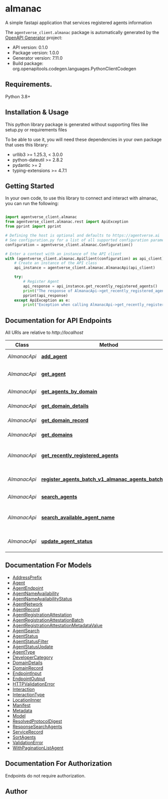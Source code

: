 # almanac
A simple fastapi application that services registered agents information

The `agentverse_client.almanac` package is automatically generated by the [OpenAPI Generator](https://openapi-generator.tech) project:

- API version: 0.1.0
- Package version: 1.0.0
- Generator version: 7.11.0
- Build package: org.openapitools.codegen.languages.PythonClientCodegen

## Requirements.

Python 3.8+

## Installation & Usage

This python library package is generated without supporting files like setup.py or requirements files

To be able to use it, you will need these dependencies in your own package that uses this library:

* urllib3 >= 1.25.3, < 3.0.0
* python-dateutil >= 2.8.2
* pydantic >= 2
* typing-extensions >= 4.7.1

## Getting Started

In your own code, to use this library to connect and interact with almanac,
you can run the following:

```python

import agentverse_client.almanac
from agentverse_client.almanac.rest import ApiException
from pprint import pprint

# Defining the host is optional and defaults to https://agentverse.ai
# See configuration.py for a list of all supported configuration parameters.
configuration = agentverse_client.almanac.Configuration()

# Enter a context with an instance of the API client
with (agentverse_client.almanac.ApiClient(configuration) as api_client):
    # Create an instance of the API class
    api_instance = agentverse_client.almanac.AlmanacApi(api_client)

    try:
        # Register Agent
        api_response = api_instance.get_recently_registered_agents()
        print("The response of AlmanacApi->get_recently_registered_agents:\n")
        pprint(api_response)
    except ApiException as e:
        print("Exception when calling AlmanacApi->get_recently_registered_agents: %s\n" % e)

```

## Documentation for API Endpoints

All URIs are relative to *http://localhost*

Class | Method | HTTP request | Description
------------ | ------------- | ------------- | -------------
*AlmanacApi* | [**add_agent**](https://github.com/fetchai/api-clients/blob/main/agentverse-client/agentverse_client/almanac/docs/AlmanacApi.md#add_agent) | **POST** /v1/almanac/agents | Register Agent
*AlmanacApi* | [**get_agent**](https://github.com/fetchai/api-clients/blob/main/agentverse-client/agentverse_client/almanac/docs/AlmanacApi.md#get_agent) | **GET** /v1/almanac/agents/{address} | Get Specific Agent
*AlmanacApi* | [**get_agents_by_domain**](https://github.com/fetchai/api-clients/blob/main/agentverse-client/agentverse_client/almanac/docs/AlmanacApi.md#get_agents_by_domain) | **GET** /v1/almanac/search/agents-by-domain/{domain_name} | Get Agents By Domain
*AlmanacApi* | [**get_domain_details**](https://github.com/fetchai/api-clients/blob/main/agentverse-client/agentverse_client/almanac/docs/AlmanacApi.md#get_domain_details) | **GET** /v1/almanac/search/domain_details/{domain_name} | Get Domain Details
*AlmanacApi* | [**get_domain_record**](https://github.com/fetchai/api-clients/blob/main/agentverse-client/agentverse_client/almanac/docs/AlmanacApi.md#get_domain_record) | **GET** /v1/almanac/domains/{domain} | Get Domain Record
*AlmanacApi* | [**get_domains**](https://github.com/fetchai/api-clients/blob/main/agentverse-client/agentverse_client/almanac/docs/AlmanacApi.md#get_domains) | **GET** /v1/almanac/search/domains/{address} | Get Domains
*AlmanacApi* | [**get_recently_registered_agents**](https://github.com/fetchai/api-clients/blob/main/agentverse-client/agentverse_client/almanac/docs/AlmanacApi.md#get_recently_registered_agents) | **GET** /v1/almanac/recent | Get Recently Registered Agents
*AlmanacApi* | [**register_agents_batch_v1_almanac_agents_batch_post**](https://github.com/fetchai/api-clients/blob/main/agentverse-client/agentverse_client/almanac/docs/AlmanacApi.md#register_agents_batch_v1_almanac_agents_batch_post) | **POST** /v1/almanac/agents/batch | Register Agents Batch
*AlmanacApi* | [**search_agents**](https://github.com/fetchai/api-clients/blob/main/agentverse-client/agentverse_client/almanac/docs/AlmanacApi.md#search_agents) | **POST** /v1/almanac/search | Search Agents
*AlmanacApi* | [**search_available_agent_name**](https://github.com/fetchai/api-clients/blob/main/agentverse-client/agentverse_client/almanac/docs/AlmanacApi.md#search_available_agent_name) | **GET** /v1/almanac/search/available_name | Search Available Agent Name
*AlmanacApi* | [**update_agent_status**](https://github.com/fetchai/api-clients/blob/main/agentverse-client/agentverse_client/almanac/docs/AlmanacApi.md#update_agent_status) | **POST** /v1/almanac/agents/{agent_address}/status | Update Agent Status


## Documentation For Models

 - [AddressPrefix](https://github.com/fetchai/api-clients/blob/main/agentverse-client/agentverse_client/almanac/docs/AddressPrefix.md)
 - [Agent](https://github.com/fetchai/api-clients/blob/main/agentverse-client/agentverse_client/almanac/docs/Agent.md)
 - [AgentEndpoint](https://github.com/fetchai/api-clients/blob/main/agentverse-client/agentverse_client/almanac/docs/AgentEndpoint.md)
 - [AgentNameAvailability](https://github.com/fetchai/api-clients/blob/main/agentverse-client/agentverse_client/almanac/docs/AgentNameAvailability.md)
 - [AgentNameAvailabilityStatus](https://github.com/fetchai/api-clients/blob/main/agentverse-client/agentverse_client/almanac/docs/AgentNameAvailabilityStatus.md)
 - [AgentNetwork](https://github.com/fetchai/api-clients/blob/main/agentverse-client/agentverse_client/almanac/docs/AgentNetwork.md)
 - [AgentRecord](https://github.com/fetchai/api-clients/blob/main/agentverse-client/agentverse_client/almanac/docs/AgentRecord.md)
 - [AgentRegistrationAttestation](https://github.com/fetchai/api-clients/blob/main/agentverse-client/agentverse_client/almanac/docs/AgentRegistrationAttestation.md)
 - [AgentRegistrationAttestationBatch](https://github.com/fetchai/api-clients/blob/main/agentverse-client/agentverse_client/almanac/docs/AgentRegistrationAttestationBatch.md)
 - [AgentRegistrationAttestationMetadataValue](https://github.com/fetchai/api-clients/blob/main/agentverse-client/agentverse_client/almanac/docs/AgentRegistrationAttestationMetadataValue.md)
 - [AgentSearch](https://github.com/fetchai/api-clients/blob/main/agentverse-client/agentverse_client/almanac/docs/AgentSearch.md)
 - [AgentStatus](https://github.com/fetchai/api-clients/blob/main/agentverse-client/agentverse_client/almanac/docs/AgentStatus.md)
 - [AgentStatusFilter](https://github.com/fetchai/api-clients/blob/main/agentverse-client/agentverse_client/almanac/docs/AgentStatusFilter.md)
 - [AgentStatusUpdate](https://github.com/fetchai/api-clients/blob/main/agentverse-client/agentverse_client/almanac/docs/AgentStatusUpdate.md)
 - [AgentType](https://github.com/fetchai/api-clients/blob/main/agentverse-client/agentverse_client/almanac/docs/AgentType.md)
 - [DeveloperCategory](https://github.com/fetchai/api-clients/blob/main/agentverse-client/agentverse_client/almanac/docs/DeveloperCategory.md)
 - [DomainDetails](https://github.com/fetchai/api-clients/blob/main/agentverse-client/agentverse_client/almanac/docs/DomainDetails.md)
 - [DomainRecord](https://github.com/fetchai/api-clients/blob/main/agentverse-client/agentverse_client/almanac/docs/DomainRecord.md)
 - [EndpointInput](https://github.com/fetchai/api-clients/blob/main/agentverse-client/agentverse_client/almanac/docs/EndpointInput.md)
 - [EndpointOutput](https://github.com/fetchai/api-clients/blob/main/agentverse-client/agentverse_client/almanac/docs/EndpointOutput.md)
 - [HTTPValidationError](https://github.com/fetchai/api-clients/blob/main/agentverse-client/agentverse_client/almanac/docs/HTTPValidationError.md)
 - [Interaction](https://github.com/fetchai/api-clients/blob/main/agentverse-client/agentverse_client/almanac/docs/Interaction.md)
 - [InteractionType](https://github.com/fetchai/api-clients/blob/main/agentverse-client/agentverse_client/almanac/docs/InteractionType.md)
 - [LocationInner](https://github.com/fetchai/api-clients/blob/main/agentverse-client/agentverse_client/almanac/docs/LocationInner.md)
 - [Manifest](https://github.com/fetchai/api-clients/blob/main/agentverse-client/agentverse_client/almanac/docs/Manifest.md)
 - [Metadata](https://github.com/fetchai/api-clients/blob/main/agentverse-client/agentverse_client/almanac/docs/Metadata.md)
 - [Model](https://github.com/fetchai/api-clients/blob/main/agentverse-client/agentverse_client/almanac/docs/Model.md)
 - [ResolvedProtocolDigest](https://github.com/fetchai/api-clients/blob/main/agentverse-client/agentverse_client/almanac/docs/ResolvedProtocolDigest.md)
 - [ResponseSearchAgents](https://github.com/fetchai/api-clients/blob/main/agentverse-client/agentverse_client/almanac/docs/ResponseSearchAgents.md)
 - [ServiceRecord](https://github.com/fetchai/api-clients/blob/main/agentverse-client/agentverse_client/almanac/docs/ServiceRecord.md)
 - [SortAgents](https://github.com/fetchai/api-clients/blob/main/agentverse-client/agentverse_client/almanac/docs/SortAgents.md)
 - [ValidationError](https://github.com/fetchai/api-clients/blob/main/agentverse-client/agentverse_client/almanac/docs/ValidationError.md)
 - [WithPaginationListAgent](https://github.com/fetchai/api-clients/blob/main/agentverse-client/agentverse_client/almanac/docs/WithPaginationListAgent.md)


<a id="documentation-for-authorization"></a>
## Documentation For Authorization

Endpoints do not require authorization.


## Author




